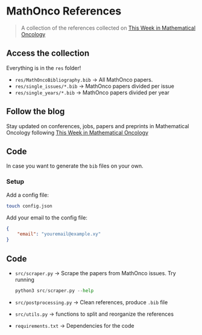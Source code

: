 # MathOnco References 
> A collection of the references collected on [This Week in Mathematical Oncology](https://thisweekmathonco.substack.com/) 

## Access the collection
Everything is in the `res` folder! 
- `res/MathOncoBibliography.bib` -> All MathOnco papers.
- `res/single_issues/*.bib` -> MathOnco papers divided per issue
- `res/single_years/*.bib` -> MathOnco papers divided per year 

## Follow the blog
Stay updated on conferences, jobs, papers and preprints in Mathematical Oncology following [This Week in Mathematical Oncology](https://thisweekmathonco.substack.com/)

## Code 
In case you want to generate the `bib` files on your own.

### Setup
Add a config file:
```bash
touch config.json
```
Add your email to the config file:
```json
{
    "email": "youremail@example.xy"
}
```

## Code
- `src/scraper.py` -> Scrape the papers from MathOnco issues. Try running 
    ```python
    python3 src/scraper.py --help
    ```

- `src/postprocessing.py` -> Clean references, produce `.bib` file

- `src/utils.py` -> functions to split and reorganize the references

- `requirements.txt` -> Dependencies for the code
